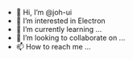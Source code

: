 - 👋 Hi, I’m @joh-ui
- 👀 I’m interested in Electron
- 🌱 I’m currently learning ...
- 💞️ I’m looking to collaborate on ...
- 📫 How to reach me ...

<!---
joh-ui/joh-ui is a ✨ special ✨ repository because its `README.md` (this file) appears on your GitHub profile.
You can click the Preview link to take a look at your changes.
--->
